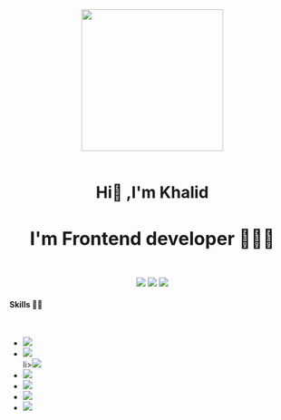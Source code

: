 <div align="center">
   <img width="250" height="250" src="https://ouch-cdn2.icons8.com/NjO2EaVFBX-VZ-1rhL0pU3UilbdEGS-tiD1k_Yy2Kw4/rs:fit:256:292/czM6Ly9pY29uczgu/b3VjaC1wcm9kLmFz/c2V0cy9zdmcvNDk4/L2E2ZmNiYjAzLWE5/ZmQtNGRiYS04ZmEz/LTkzMjg2ZTVjYjA0/Zi5zdmc.png" />
</div>
<br>

<h1 align="center">Hi👋 ,I'm Khalid </h1> 
<h3 align="center" style="font-size: 32px"> I'm Frontend developer 👨🏽‍💻</h3>
<br>

<div align="center">
   <a herf="https://khalidsalah.netlify.app/">
     <img src="https://img.shields.io/badge/website-000000?style=for-the-badge&logo=About.me&logoColor=white"/>
   </a>
   <a herf="https://twitter.com/khalidsalah1522">
    <img src="https://img.shields.io/badge/Twitter-1DA1F2?style=for-the-badge&logo=twitter&logoColor=white"/>
   </a>
   <a herf="https://www.linkedin.com/in/khalidsalah/">
    <img src="https://img.shields.io/badge/LinkedIn-0077B5?style=for-the-badge&logo=linkedin&logoColor=white"/>
   </a>
</div>

<div>
   <h4>Skills 🐱‍👤</h4>
   <br>
   <ul>
      <li><img src="https://img.shields.io/badge/HTML5-E34F26?style=for-the-badge&logo=html5&logoColor=white"/></li>
      <li><img src="https://img.shields.io/badge/CSS3-1572B6?style=for-the-badge&logo=css3&logoColor=white"/></li>
       li><img src="https://img.shields.io/badge/Sass-CC6699?style=for-the-badge&logo=sass&logoColor=white"/></li>
      <li><img src="https://img.shields.io/badge/JavaScript-323330?style=for-the-badge&logo=javascript&logoColor=F7DF1E"/></li>
      <li><img src="https://img.shields.io/badge/json-5E5C5C?style=for-the-badge&logo=json&logoColor=white"/></li>
      <li><img src="https://img.shields.io/badge/React-20232A?style=for-the-badge&logo=react&logoColor=61DAFB"/></li>
      <li><img src="https://img.shields.io/badge/React_Router-CA4245?style=for-the-badge&logo=react-router&logoColor=white"/></li>
   </ul>
</div>
